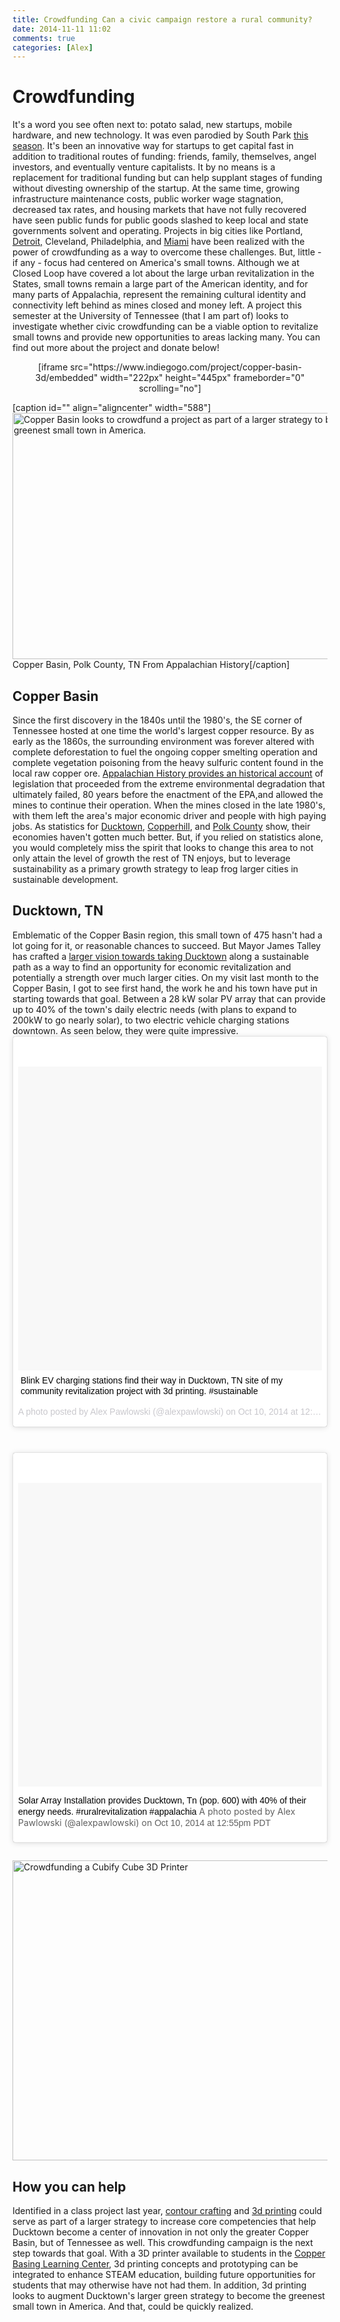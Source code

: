 ```yaml
---
title: Crowdfunding Can a civic campaign restore a rural community?
date: 2014-11-11 11:02
comments: true
categories: [Alex]
---
```

<h1>Crowdfunding</h1>
It's a word you see often next to: potato salad, new startups, mobile hardware, and new technology. It was even parodied by South Park <a title="South Park - Go Fund Yourself" href="http://southpark.cc.com/full-episodes/s18e01-go-fund-yourself#source=2b6c5ab4-d717-4e84-9143-918793a3b636:63a32034-1ea6-492d-b95b-9433e3f62f8d&amp;position=4&amp;sort=airdate" target="_blank">this season</a>. It's been an innovative way for startups to get capital fast in addition to traditional routes of funding: friends, family, themselves, angel investors, and eventually venture capitalists. It by no means is a replacement for traditional funding but can help supplant stages of funding without divesting ownership of the startup. At the same time, growing infrastructure maintenance costs, public worker wage stagnation, decreased tax rates, and housing markets that have not fully recovered have seen public funds for public goods slashed to keep local and state governments solvent and operating. Projects in big cities like Portland, <a title="Keeping the lights on in Detroit" href="http://www.resilience.org/stories/2013-07-03/how-crowdfunding-solar-is-keeping-the-lights-on-in-detroit" target="_blank">Detroit,</a> Cleveland, Philadelphia, and <a title="Ideagarden - Miami" href="https://neighbor.ly/projects/ideagarden" target="_blank">Miami</a> have been realized with the power of crowdfunding as a way to overcome these challenges. But, little - if any - focus had centered on America's small towns. Although we at Closed Loop have covered a lot about the large urban revitalization in the States, small towns remain a large part of the American identity, and for many parts of Appalachia, represent the remaining cultural identity and connectivity left behind as mines closed and money left. A project this semester at the University of Tennessee (that I am part of) looks to investigate whether civic crowdfunding can be a viable option to revitalize small towns and provide new opportunities to areas lacking many. You can find out more about the project and donate below!
<p style="text-align: center;">[iframe src="https://www.indiegogo.com/project/copper-basin-3d/embedded" width="222px" height="445px" frameborder="0" scrolling="no"]</p>


[caption id="" align="aligncenter" width="588"]<img src="http://www.greatmining.com/mining_images/Tennessee_Copper_Mine.jpg" alt="Copper Basin looks to crowdfund a project as part of a larger strategy to become the greenest small town in America." width="588" height="394" /> Copper Basin, Polk County, TN From Appalachian History[/caption]
<h2>Copper Basin</h2>
Since the first discovery in the 1840s until the 1980's, the SE corner of Tennessee hosted at one time the world's largest copper resource. By as early as the 1860s, the surrounding environment was forever altered with complete deforestation to fuel the ongoing copper smelting operation and complete vegetation poisoning from the heavy sulfuric content found in the local raw copper ore. <a title="Acid Rain Devastates the TN Copper Basin" href="http://www.appalachianhistory.net/2014/08/acid-rain-devastates-tennessees-copper.html">Appalachian History provides an historical account</a> of legislation that proceeded from the extreme environmental degradation that ultimately failed, 80 years before the enactment of the EPA,and allowed the mines to continue their operation. When the mines closed in the late 1980's, with them left the area's major economic driver and people with high paying jobs. As statistics for <a title="City Data of Ducktown, TN" href="http://www.city-data.com/city/Ducktown-Tennessee.html" target="_blank">Ducktown</a>, <a title="Copperhill, TN City Data" href="http://www.city-data.com/city/Copperhill-Tennessee.html" target="_blank">Copperhill</a>, and <a title="Polk County Data" href="http://www.city-data.com/county/Polk_County-TN.html" target="_blank">Polk County</a> show, their economies haven't gotten much better. But, if you relied on statistics alone, you would completely miss the spirit that looks to change this area to not only attain the level of growth the rest of TN enjoys, but to leverage sustainability as a primary growth strategy to leap frog larger cities in sustainable development.
<h2>Ducktown, TN</h2>
Emblematic of the Copper Basin region, this small town of 475 hasn't had a lot going for it, or reasonable chances to succeed. But Mayor James Talley has crafted a <a title="TREEDC Newsletter" href="http://treedc.us/newsletters_reports/newsletters/2012/072012.pdf" target="_blank">larger vision towards taking Ducktown</a> along a sustainable path as a way to find an opportunity for economic revitalization and potentially a strength over much larger cities. On my visit last month to the Copper Basin, I got to see first hand, the work he and his town have put in starting towards that goal. Between a 28 kW solar PV array that can provide up to 40% of the town's daily electric needs (with plans to expand to 200kW to go nearly solar), to two electric vehicle charging stations downtown. As seen below, they were quite impressive.
<blockquote class="instagram-media" style="background: #FFF; border: 0; border-radius: 3px; box-shadow: 0 0 1px 0 rgba(0,0,0,0.5),0 1px 10px 0 rgba(0,0,0,0.15); margin: 1px; max-width: 658px; padding: 0; width: calc(100% - 2px);" data-instgrm-captioned="" data-instgrm-version="4">
<div style="padding: 8px;">
<div style="line-height: 0; margin-top: 40px; padding: 50% 0px; width: 100%; background: #f8f8f8;"></div>
<p style="margin: 8px 0 0 0; padding: 0 4px;"><a style="color: #000; font-family: Arial,sans-serif; font-size: 14px; font-style: normal; font-weight: normal; line-height: 17px; text-decoration: none; word-wrap: break-word;" href="https://instagram.com/p/ts-Q1rw3Mz/" target="_top">Blink EV charging stations find their way in Ducktown, TN site of my community revitalization project with 3d printing. #sustainable</a></p>
<p style="color: #c9c8cd; font-family: Arial, sans-serif; font-size: 14px; line-height: 17px; margin-bottom: 0px; margin-top: 8px; overflow: hidden; padding: 8px 0px 7px; text-overflow: ellipsis; white-space: nowrap;">A photo posted by Alex Pawlowski (@alexpawlowski) on <time style="font-family: Arial,sans-serif; font-size: 14px; line-height: 17px;" datetime="2014-10-03T19:50:24+00:00">Oct 10, 2014 at 12:50pm PDT</time></p>

</div></blockquote>
<p style="text-align: center;"><script src="//platform.instagram.com/en_US/embeds.js" async="" defer="defer"></script><code> </code>

<blockquote class="instagram-media" style="background: #FFF; border: 0; border-radius: 3px; box-shadow: 0 0 1px 0 rgba(0,0,0,0.5),0 1px 10px 0 rgba(0,0,0,0.15); margin: 1px; max-width: 658px; padding: 0; width: calc(100% - 2px);" data-instgrm-captioned="" data-instgrm-version="4">
<div style="padding: 8px;">
<div style="line-height: 0; margin-top: 40px; padding: 50% 0px; text-align: center; width: 100%; background: #f8f8f8;"></div>

<a style="color: #000; font-family: Arial,sans-serif; font-size: 14px; font-style: normal; font-weight: normal; line-height: 17px; text-decoration: none; word-wrap: break-word;" href="https://instagram.com/p/ts-0BEQ3Nw/" target="_top">Solar Array Installation provides Ducktown, Tn (pop. 600) with 40% of their energy needs. #ruralrevitalization #appalachia</a> A photo posted by Alex Pawlowski (@alexpawlowski) on <time style="font-family: Arial,sans-serif; font-size: 14px; line-height: 17px;" datetime="2014-10-03T19:55:12+00:00">Oct 10, 2014 at 12:55pm PDT</time>
</div></blockquote>

<script src="//platform.instagram.com/en_US/embeds.js" async="" defer="defer"></script>
<h2></h2>
<img class="aligncenter" src="http://images10.newegg.com/productimage/288-0009-00039-01.jpg" alt="Crowdfunding a Cubify Cube 3D Printer" width="640" height="480" />
<h2>How you can help</h2>
Identified in a class project last year, <a title="Contour Crafting" href="http://www.popularmechanics.com/how-to/blog/contour-crafting-how-3d-printing-will-change-construction-16594743" target="_blank">contour crafting</a> and <a title="3D Printing’s Sustainable + Open Source Revolution" href="http://closedloop.us/2014/09/3d-printings-sustainable-open-source-revolution/" target="_blank">3d printing</a> could serve as part of a larger strategy to increase core competencies that help Ducktown become a center of innovation in not only the greater Copper Basin, but of Tennessee as well. This crowdfunding campaign is the next step towards that goal. With a 3D printer available to students in the <a title="Copper Basin Learning Center" href="https://www.facebook.com/pages/Copper-Basin-Learning-Center/241779649924" target="_blank">Copper Basing Learning Center</a>, 3d printing concepts and prototyping can be integrated to enhance STEAM education, building future opportunities for students that may otherwise have not had them. In addition, 3d printing looks to augment Ducktown's larger green strategy to become the greenest small town in America. And that, could be quickly realized.
